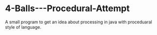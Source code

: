 # 4-Balls---Procedural-Attempt

A small program to get an idea about processing in java with proceduaral style of language.
